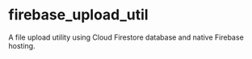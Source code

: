 # firebase_upload_util
A file upload utility using Cloud Firestore database and native Firebase hosting.
